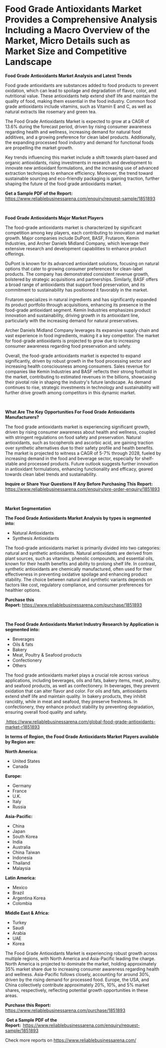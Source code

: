 <p><h1>Food Grade Antioxidants Market Provides a Comprehensive Analysis Including a Macro Overview of the Market, Micro Details such as Market Size and Competitive Landscape</h1></p><p><strong>Food Grade Antioxidants Market Analysis and Latest Trends</strong></p>
<p><p>Food grade antioxidants are substances added to food products to prevent oxidation, which can lead to spoilage and degradation of flavor, color, and nutritional value. These antioxidants help extend shelf life and maintain the quality of food, making them essential in the food industry. Common food grade antioxidants include vitamins, such as Vitamin E and C, as well as natural extracts like rosemary and green tea. </p><p>The Food Grade Antioxidants Market is expected to grow at a CAGR of 13.6% during the forecast period, driven by rising consumer awareness regarding health and wellness, increasing demand for natural food additives, and a growing preference for clean label products. Additionally, the expanding processed food industry and demand for functional foods are propelling the market growth. </p><p>Key trends influencing this market include a shift towards plant-based and organic antioxidants, rising investments in research and development to innovate new antioxidant formulations, and the increasing use of advanced extraction techniques to enhance efficiency. Moreover, the trend toward sustainable sourcing and eco-friendly packaging is gaining traction, further shaping the future of the food grade antioxidants market.</p></p>
<p><strong>Get a Sample PDF of the Report:&nbsp;</strong> <a href="https://www.reliablebusinessarena.com/enquiry/request-sample/1851893?utm_campaign=1948&utm_medium=2&utm_source=Github&utm_content=ia&utm_term=07012025&utm_id=food-grade-antioxidants">https://www.reliablebusinessarena.com/enquiry/request-sample/1851893</a></p>
<p>&nbsp;</p>
<p><strong>Food Grade Antioxidants Major Market Players</strong></p>
<p><p>The food-grade antioxidants market is characterized by significant competition among key players, each contributing to innovation and market growth. Major companies include DuPont, BASF, Frutarom, Kemin Industries, and Archer Daniels Midland Company, which leverage their extensive research and development capabilities to enhance product offerings.</p><p>DuPont is known for its advanced antioxidant solutions, focusing on natural options that cater to growing consumer preferences for clean-label products. The company has demonstrated consistent revenue growth, bolstered by strategic acquisitions and partnerships. Similarly, BASF offers a broad range of antioxidants that support food preservation, and its commitment to sustainability has positioned it favorably in the market.</p><p>Frutarom specializes in natural ingredients and has significantly expanded its product portfolio through acquisitions, enhancing its presence in the food-grade antioxidant segment. Kemin Industries emphasizes product innovation and sustainability, driving growth in its antioxidant line, particularly with the increasing demand for natural preservatives.</p><p>Archer Daniels Midland Company leverages its expansive supply chain and vast experience in food ingredients, making it a key competitor. The market for food-grade antioxidants is projected to grow due to increasing consumer awareness regarding food preservation and safety.</p><p>Overall, the food-grade antioxidants market is expected to expand significantly, driven by robust growth in the food processing sector and increasing health consciousness among consumers. Sales revenue for companies like Kemin Industries and BASF reflects their strong foothold in the market, contributing to estimated revenues in the billions, showcasing their pivotal role in shaping the industry's future landscape. As demand continues to rise, strategic investments in technology and sustainability will further drive growth among competitors in this dynamic market.</p></p>
<p>&nbsp;</p>
<p><strong>What Are The Key Opportunities For Food Grade Antioxidants Manufacturers?</strong></p>
<p><p>The food grade antioxidants market is experiencing significant growth, driven by rising consumer awareness about health and wellness, coupled with stringent regulations on food safety and preservation. Natural antioxidants, such as tocopherols and ascorbic acid, are gaining traction over synthetic alternatives due to their safety profile and health benefits. The market is projected to witness a CAGR of 5-7% through 2028, fueled by increasing demand in the food and beverage sector, especially for shelf-stable and processed products. Future outlook suggests further innovation in antioxidant formulations, enhancing functionality and efficacy, geared towards clean label trends and sustainability.</p></p>
<p><strong>Inquire or Share Your Questions If Any Before Purchasing This Report:</strong> <a href="https://www.reliablebusinessarena.com/enquiry/pre-order-enquiry/1851893?utm_campaign=1948&utm_medium=2&utm_source=Github&utm_content=ia&utm_term=07012025&utm_id=food-grade-antioxidants">https://www.reliablebusinessarena.com/enquiry/pre-order-enquiry/1851893</a></p>
<p>&nbsp;</p>
<p><strong>Market Segmentation</strong></p>
<p><strong>The Food Grade Antioxidants Market Analysis by types is segmented into:</strong></p>
<p><ul><li>Natural Antioxidants</li><li>Synthesis Antioxidants</li></ul></p>
<p><p>The food-grade antioxidants market is primarily divided into two categories: natural and synthetic antioxidants. Natural antioxidants are derived from plant sources, such as vitamins, phenolic compounds, and essential oils, known for their health benefits and ability to prolong shelf life. In contrast, synthetic antioxidants are chemically manufactured, often used for their effectiveness in preventing oxidative spoilage and enhancing product stability. The choice between natural and synthetic variants depends on factors like cost, regulatory compliance, and consumer preferences for healthier options.</p></p>
<p><strong>Purchase this Report:&nbsp;</strong><a href="https://www.reliablebusinessarena.com/purchase/1851893?utm_campaign=1948&utm_medium=2&utm_source=Github&utm_content=ia&utm_term=07012025&utm_id=food-grade-antioxidants">https://www.reliablebusinessarena.com/purchase/1851893</a></p>
<p>&nbsp;</p>
<p><strong>The Food Grade Antioxidants Market Industry Research by Application is segmented into:</strong></p>
<p><ul><li>Beverages</li><li>Oils & fats</li><li>Bakery</li><li>Meat, Poultry & Seafood products</li><li>Confectionery</li><li>Others</li></ul></p>
<p><p>The food grade antioxidants market plays a crucial role across various applications, including beverages, oils and fats, bakery items, meat, poultry, and seafood products, as well as confectionery. In beverages, they prevent oxidation that can alter flavor and color. For oils and fats, antioxidants extend shelf life and maintain quality. In bakery products, they inhibit rancidity, while in meat and seafood, they preserve freshness. In confectionery, they enhance product stability by preventing degradation, ensuring overall food quality and safety.</p></p>
<p><a href="https://www.reliablebusinessarena.com/global-food-grade-antioxidants-market-r1851893?utm_campaign=1948&utm_medium=2&utm_source=Github&utm_content=ia&utm_term=07012025&utm_id=food-grade-antioxidants">&nbsp;https://www.reliablebusinessarena.com/global-food-grade-antioxidants-market-r1851893</a></p>
<p><strong>In terms of Region, the Food Grade Antioxidants Market Players available by Region are:</strong></p>
<p>
    <p> <strong> North America: </strong>
        <ul>
            <li>United States</li>
            <li>Canada</li>
        </ul>
        </p> 
    <p> <strong> Europe: </strong>
        <ul>
            <li>Germany</li>
            <li>France</li>
            <li>U.K.</li>
            <li>Italy</li>
            <li>Russia</li>
        </ul>
        </p> 
    <p> <strong> Asia-Pacific: </strong>
        <ul>
            <li>China</li>
            <li>Japan</li>
            <li>South Korea</li>
            <li>India</li>
            <li>Australia</li>
            <li>China Taiwan</li>
            <li>Indonesia</li>
            <li>Thailand</li>
            <li>Malaysia</li>
        </ul>
        </p> 
    <p> <strong> Latin America: </strong>
        <ul>
            <li>Mexico</li>
            <li>Brazil</li>
            <li>Argentina Korea</li>
            <li>Colombia</li>
        </ul>
        </p> 
    <p> <strong> Middle East & Africa: </strong>
        <ul>
            <li>Turkey</li>
            <li>Saudi</li>
            <li>Arabia</li>
            <li>UAE</li>
            <li>Korea</li>
        </ul>
    </p>
    </p>
<p><p>The Food Grade Antioxidants Market is experiencing robust growth across multiple regions, with North America and Asia-Pacific leading the charge. North America is projected to dominate the market, holding approximately 35% market share due to increasing consumer awareness regarding health and wellness. Asia-Pacific follows closely, accounting for around 30%, driven by the rising demand for processed food. Europe, the USA, and China collectively contribute approximately 20%, 10%, and 5% market shares, respectively, reflecting potential growth opportunities in these areas.</p></p>
<p><strong>Purchase this Report: </strong><a href="https://www.reliablebusinessarena.com/purchase/1851893?utm_campaign=1948&utm_medium=2&utm_source=Github&utm_content=ia&utm_term=07012025&utm_id=food-grade-antioxidants">https://www.reliablebusinessarena.com/purchase/1851893</a></p>
<p>&nbsp;<strong>Get a Sample PDF of the Report:&nbsp;&nbsp;</strong><a href="https://www.reliablebusinessarena.com/enquiry/request-sample/1851893?utm_campaign=1948&utm_medium=2&utm_source=Github&utm_content=ia&utm_term=07012025&utm_id=food-grade-antioxidants">https://www.reliablebusinessarena.com/enquiry/request-sample/1851893</a></p>
<p><strong></strong></p>
<p>Check more reports on <a href="https://www.reliablebusinessarena.com/?utm_campaign=1948&utm_medium=2&utm_source=Github&utm_content=ia&utm_term=07012025&utm_id=food-grade-antioxidants">https://www.reliablebusinessarena.com/</a></p>